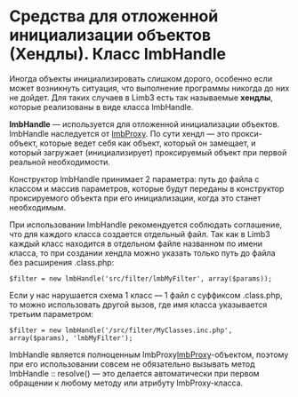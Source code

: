 # Средства для отложенной инициализации объектов (Хендлы). Класс lmbHandle
Иногда объекты инициализировать слишком дорого, особенно если может возникнуть ситуация, что выполнение программы никогда до них не дойдет. Для таких случаев в Limb3 есть так называемые **хендлы**, которые реализованы в виде класса lmbHandle.

**lmbHandle** — используется для отложенной инициализации объектов. lmbHandle наследуется от [lmbProxy](./lmb_proxy.md). По сути хендл — это прокси-объект, которые ведет себя как объект, который он замещает, и который загружает (инициализирует) проксируемый объект при первой реальной необходимости.

Конструктор lmbHandle принимает 2 параметра: путь до файла с классом и массив параметров, которые будут переданы в конструктор проксируемого объекта при его инициализации, когда это станет необходимым.

При использовании lmbHandle рекомендуется соблюдать соглашение, что для каждого класса создается отдельный файл. Так как в Limb3 каждый класс находится в отдельном файле названном по имени класса, то при создании хендла можно указать только путь до файла без расширения .class.php:

    $filter = new lmbHandle('src/filter/lmbMyFilter', array($params));

Если у нас нарушается схема 1 класс — 1 файл с суффиксом .class.php, то можно использовать другой вызов, где имя класса указывается третьим параметром:

    $filter = new lmbHandle('/src/filter/MyClasses.inc.php', array($params), 'lmbMyFilter');

lmbHandle является полноценным lmbProxy[lmbProxy](./lmb_proxy.md)-объектом, поэтому при его использовании совсем не обязательно вызывать метод lmbHandle :: resolve() — это делается автоматически при первом обращении к любому методу или атрибуту lmbProxy-класса.
